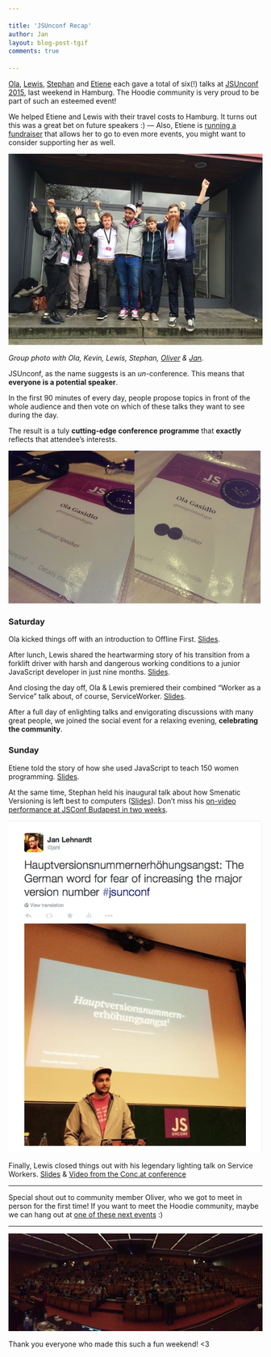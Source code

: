 ```yaml
---

title: 'JSUnconf Recap'
author: Jan
layout: blog-post-tgif
comments: true

---
```


[Ola](https://twitter.com/misprintedtype), [Lewis](http://twitter.com/LewisCowper), [Stephan](http://twitter.com/boennemann) and [Etiene](http://twitter.com/etiene_d) each gave a total of six(!) talks at [JSUnconf 2015](http://2015.jsunconf.eu "JS Unconf 2015"), last weekend in Hamburg. The Hoodie community is very proud to be part of such an esteemed event!

We helped Etiene and Lewis with their travel costs to Hamburg. It turns out this was a great bet on future speakers :) — Also, Etiene is [running a fundraiser](https://www.indiegogo.com/projects/etiene-at-hackathons-and-tech-confs#activity) that allows her to go to even more events, you might want to consider supporting her as well.

![Group photo with Ola, Kevin, Lewis, Stephan, Oliver & Jan at JSUnconf 2015](/dist/blog/2015/04/hoodies_jsunconf2015_1024.jpg)

*Group photo with Ola, Kevin, Lewis, Stephan, [Oliver](https://twitter.com/nintr4) & [Jan](https://twitter.com/janl).*

JSUnconf, as the name suggests is an *un*-conference. This means that **everyone is a potential speaker**.

In the first 90 minutes of every day, people propose topics in front of the whole audience and then vote on which of these talks they want to see during the day.

The result is a tuly **cutting-edge conference programme** that **exactly** reflects that attendee’s interests.

![JSUnconf - Eveyone is a Potential Speaker](/dist/blog/2015/04/strike-potential-speaker.jpg)


### Saturday

Ola kicked things off with an introduction to Offline First. [Slides](http://slidr.io/zoepage/concat-hello-to-offline-first#1). 

After lunch, Lewis shared the heartwarming story of his transition from a forklift driver with harsh and dangerous working conditions to a junior JavaScript developer in just nine months. [Slides](http://slidr.io/lewiscowper/forklift-driver-to-developer-in-9-months#1).

And closing the day off, Ola & Lewis premiered their combined “Worker as a Service” talk about, of course, ServiceWorker. [Slides](http://slidr.io/zoepage/worker-as-a-service-incl-notes#1 "&quot;Worker as a Service&quot; incl. notes // slidr.io").

After a full day of enlighting talks and envigorating discussions with many great people, we joined the social event for a relaxing evening, **celebrating the community**.

### Sunday

Etiene told the story of how she used JavaScript to teach 150 women programming. [Slides](http://www.slideshare.net/EtieneDalcol/what-i-learned-teaching-programming-to-150).

At the same time, Stephan held his inaugural talk about how Smenatic Versioning is left best to computers ([Slides](https://speakerdeck.com/boennemann/we-fail-to-follow-semver-and-why-it-neednt-matter)). Don’t miss his [on-video performance at JSConf Budapest in two weeks](http://jsconfbp.com/#boennemann "JSConf Budapest").

![Hauptversionsnummernerhöhungsangst](/dist/blog/2015/04/semverangst.jpg)

Finally, Lewis closed things out with his legendary lighting talk on Service Workers. [Slides](http://slidr.io/lewiscowper/service-worker-and-the-offline-web-lightning-talk#1) & [Video from the Conc.at conference](https://youtu.be/bx1bVJZueFw?t=1613)

* * *

Special shout out to community member Oliver, who we got to meet in person for the first time! If you want to meet the Hoodie community, maybe we can hang out at [one of these next events](http://hood.ie/events/ "hood.ie Events") :)

* * *

[![JSUnconf - Photo by Robert Kowalski](/dist/blog/2015/04/robinson_k_2015-Apr-25.jpg)](https://twitter.com/robinson_k/status/591876211837636608)

Thank you everyone who made this such a fun weekend! <3



